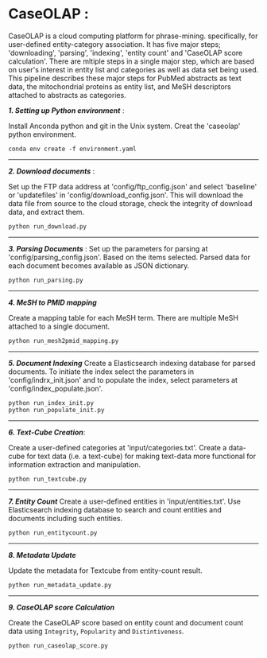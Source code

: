 # CaseOLAP :

CaseOLAP is a cloud computing platform for phrase-mining. specifically, for user-defined entity-category association. It has five major steps; 'downloading', 'parsing', 'indexing', 'entity count' and 'CaseOLAP score calculation'. There are mltiple steps in a single major step, which are based on user's interest in entity list and categories as well as data set being used. This pipeline describes these major steps for PubMed abstracts as text data, the mitochondrial proteins as entity list, and MeSH descriptors attached to abstracts as categories.


***1. Setting up Python environment*** : 

Install Anconda python and git in the Unix system. Creat the 'caseolap' python environment.

```
conda env create -f environment.yaml
```
---------------------------
***2. Download documents*** : 

Set up the FTP data address at 'config/ftp_config.json' and select 'baseline' or 'updatefiles' in 'config/download_config.json'. This will download the data file from source to the cloud storage, check the integrity of download data, and extract them.

```
python run_download.py
```
-------------------------------

***3. Parsing Documents*** : 
Set up the parameters for parsing at 'config/parsing_config.json'. Based on the items selected. Parsed data for each document becomes available as JSON dictionary.
```
python run_parsing.py
```
---------------------------
***4. MeSH to PMID mapping***

Create a mapping table for each MeSH term. There are multiple MeSH attached to a single document.

```
python run_mesh2pmid_mapping.py

```
---------------------------
***5. Document Indexing***
Create a Elasticsearch indexing database for parsed documents. To initiate the index select the parameters in 'config/indrx_init.json' and to populate the index, select parameters at 'config/index_populate.json'.

```
python run_index_init.py
python run_populate_init.py
```
---------------------------
***6. Text-Cube Creation***: 

 Create a user-defined categories at 'input/categories.txt'. Create a data-cube for text data (i.e. a text-cube) for making text-data more functional for information extraction and manipulation.
 
```
python run_textcube.py
```
---------------------------
***7. Entity Count***
Create a user-defined entities in 'input/entities.txt'. Use Elasticsearch indexing database to search and count entities and documents including such entities.

```
python run_entitycount.py
```
---------------------------
***8. Metadata Update***

Update the metadata for Textcube from entity-count result.

```
python run_metadata_update.py

```
---------------------------
***9. CaseOLAP score Calculation***

Create the CaseOLAP score based on entity count and document count data using ```Integrity```, ```Popularity``` and ```Distintiveness```.

```
python run_caseolap_score.py
```








